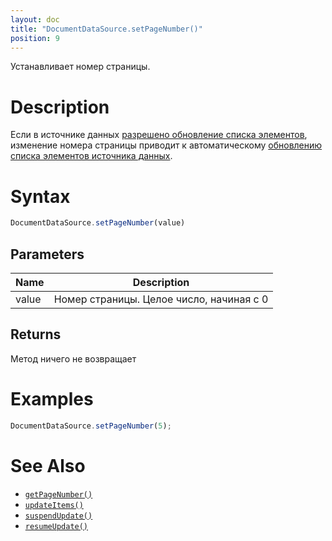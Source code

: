 ```yaml
---
layout: doc
title: "DocumentDataSource.setPageNumber()"
position: 9
---
```


Устанавливает номер страницы.

# Description

Если в источнике данных [разрешено обновление списка элементов](../../BaseDataSource/BaseDataSource.resumeUpdate/),
изменение номера страницы приводит к автоматическому [обновлению списка элементов источника данных](../../BaseDataSource/BaseDataSource.updateItems/).

# Syntax

```js
DocumentDataSource.setPageNumber(value)
```

## Parameters

|Name|Description|
|----|-----------|
|value|Номер страницы. Целое число, начиная с 0|

## Returns

Метод ничего не возвращает

# Examples

```js
DocumentDataSource.setPageNumber(5);
```

# See Also

* [`getPageNumber()`](../DocumentDataSource.getPageNumber/)
* [`updateItems()`](../../BaseDataSource/BaseDataSource.updateItems/)
* [`suspendUpdate()`](../../BaseDataSource/BaseDataSource.suspendUpdate/)
* [`resumeUpdate()`](../../BaseDataSource/BaseDataSource.resumeUpdate/)
